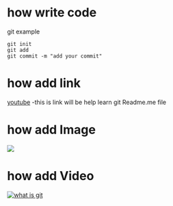 # how write code 
git example 
```
git init
git add
git commit -m "add your commit"
```

# how add link
[youtube](https://www.youtube.com/watch?v=evz1LqEomTE) -this is link will be help learn git Readme.me file

# how add Image
<div>
  <img src="https://github.com/user-attachments/assets/b8eeffdb-dc63-4484-b37a-6f734d47e33b"
    <img src=""
</div>

  
# how add Video

[![what is git](https://github.com/user-attachments/assets/b8eeffdb-dc63-4484-b37a-6f734d47e33b)](https://www.youtube.com/watch?v=evz1LqEomTE)
